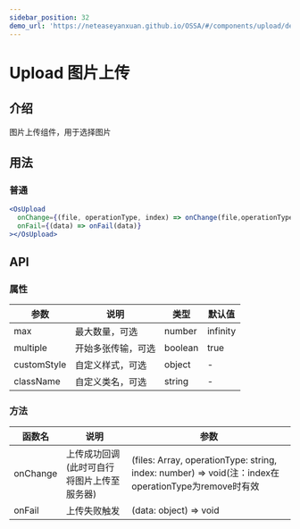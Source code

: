 ```yaml
---
sidebar_position: 32
demo_url: 'https://neteaseyanxuan.github.io/OSSA/#/components/upload/demo/index'
---
```


# Upload 图片上传

## 介绍
图片上传组件，用于选择图片

## 用法
### 普通
```jsx
<OsUpload
  onChange={(file, operationType, index) => onChange(file,operationType, index)}
  onFail={(data) => onFail(data)}
></OsUpload>
```



## API
### 属性
|参数|说明|类型|默认值|
|------|------|------|------|
|max|最大数量，可选|number|infinity|
|multiple|开始多张传输，可选|boolean|true|
|customStyle|自定义样式，可选|object|-|
|className|自定义类名，可选|string|-|


### 方法
|函数名|说明|参数|
|------|------|------|
|onChange|上传成功回调\(此时可自行将图片上传至服务器\)|\(files: Array, operationType: string, index: number\) =\> void\(注：index在operationType为remove时有效|
|onFail|上传失败触发|\(data: object\) =\> void|

